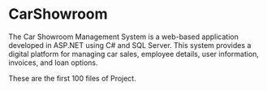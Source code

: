 # CarShowroom

The Car Showroom Management System is a web-based application developed in ASP.NET using C# and SQL Server. This system provides a digital platform for managing car sales, employee details, user information, invoices, and loan options.

These are the first 100 files of Project.
